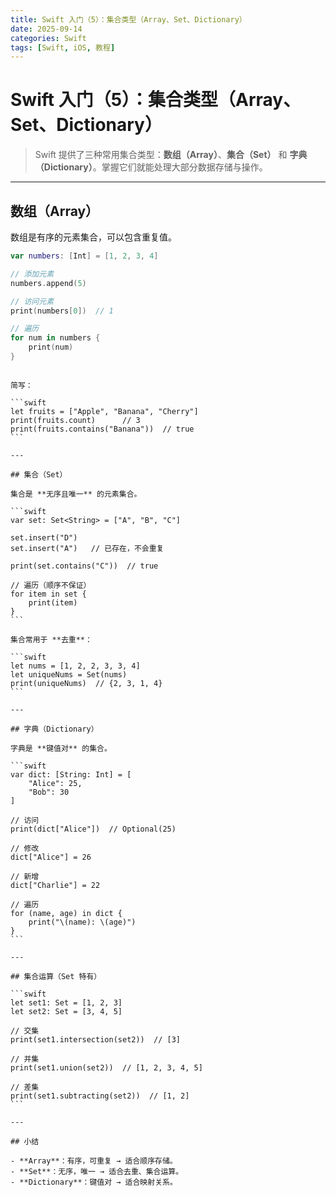 ```yaml
---
title: Swift 入门（5）：集合类型（Array、Set、Dictionary）
date: 2025-09-14
categories: Swift
tags: [Swift, iOS, 教程]
---
```


# Swift 入门（5）：集合类型（Array、Set、Dictionary）

> Swift 提供了三种常用集合类型：**数组（Array）**、**集合（Set）** 和 **字典（Dictionary）**。掌握它们就能处理大部分数据存储与操作。

---

## 数组（Array）

数组是有序的元素集合，可以包含重复值。

```swift
var numbers: [Int] = [1, 2, 3, 4]

// 添加元素
numbers.append(5)

// 访问元素
print(numbers[0])  // 1

// 遍历
for num in numbers {
    print(num)
}
```

````

简写：

```swift
let fruits = ["Apple", "Banana", "Cherry"]
print(fruits.count)      // 3
print(fruits.contains("Banana"))  // true
```

---

## 集合（Set）

集合是 **无序且唯一** 的元素集合。

```swift
var set: Set<String> = ["A", "B", "C"]

set.insert("D")
set.insert("A")   // 已存在，不会重复

print(set.contains("C"))  // true

// 遍历（顺序不保证）
for item in set {
    print(item)
}
```

集合常用于 **去重**：

```swift
let nums = [1, 2, 2, 3, 3, 4]
let uniqueNums = Set(nums)
print(uniqueNums)  // {2, 3, 1, 4}
```

---

## 字典（Dictionary）

字典是 **键值对** 的集合。

```swift
var dict: [String: Int] = [
    "Alice": 25,
    "Bob": 30
]

// 访问
print(dict["Alice"])  // Optional(25)

// 修改
dict["Alice"] = 26

// 新增
dict["Charlie"] = 22

// 遍历
for (name, age) in dict {
    print("\(name): \(age)")
}
```

---

## 集合运算（Set 特有）

```swift
let set1: Set = [1, 2, 3]
let set2: Set = [3, 4, 5]

// 交集
print(set1.intersection(set2))  // [3]

// 并集
print(set1.union(set2))  // [1, 2, 3, 4, 5]

// 差集
print(set1.subtracting(set2))  // [1, 2]
```

---

## 小结

- **Array**：有序，可重复 → 适合顺序存储。
- **Set**：无序，唯一 → 适合去重、集合运算。
- **Dictionary**：键值对 → 适合映射关系。
````
